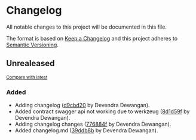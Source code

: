 # Changelog
All notable changes to this project will be documented in this file.

The format is based on [Keep a Changelog](http://keepachangelog.com/en/1.0.0/)
and this project adheres to [Semantic Versioning](http://semver.org/spec/v2.0.0.html).

## Unrealeased

<small>[Compare with latest](https://github.com/Dev121212/tess-main/compare/5b6c2eee4338c409a598a26f116ef31c1cc1168d...HEAD)</small>

### Added
- Adding changelog ([d9cbd20](https://github.com/Dev121212/tess-main/commit/d9cbd20ca6828745c5b60bcac3d58499d17dd955) by Devendra Dewangan).
- Added contract swagger api not working due to werkzeug ([8d1d59f](https://github.com/Dev121212/tess-main/commit/8d1d59f0ab10941836c47279942974e7ebdf6fe9) by Devendra Dewangan).
- Adding changelog changes ([776884f](https://github.com/Dev121212/tess-main/commit/776884f32847ffea88cffb51727d08a422d2b807) by Devendra Dewangan).
- Added changelog.md ([39ddb8b](https://github.com/Dev121212/tess-main/commit/39ddb8b592dea9a5a507d8cd24f014246b85f47e) by Devendra Dewangan).


